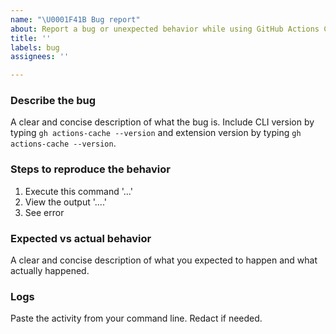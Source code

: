 ```yaml
---
name: "\U0001F41B Bug report"
about: Report a bug or unexpected behavior while using GitHub Actions Cache CLI extension
title: ''
labels: bug
assignees: ''

---
```


### Describe the bug

A clear and concise description of what the bug is. Include CLI version by typing `gh actions-cache --version` and extension version by typing `gh actions-cache --version`. <!--TODO: Implement version printing for the cache -->

### Steps to reproduce the behavior

1. Execute this command '...'
2. View the output '....'
3. See error

### Expected vs actual behavior

A clear and concise description of what you expected to happen and what actually happened.

### Logs

Paste the activity from your command line. Redact if needed.
